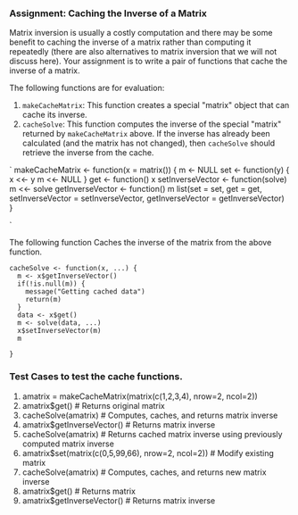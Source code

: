 ### Assignment: Caching the Inverse of a Matrix

Matrix inversion is usually a costly computation and there may be some
benefit to caching the inverse of a matrix rather than computing it
repeatedly (there are also alternatives to matrix inversion that we will
not discuss here). Your assignment is to write a pair of functions that
cache the inverse of a matrix.

The following functions are for evaluation:

1.  `makeCacheMatrix`: This function creates a special "matrix" object
    that can cache its inverse.
2.  `cacheSolve`: This function computes the inverse of the special
    "matrix" returned by `makeCacheMatrix` above. If the inverse has
    already been calculated (and the matrix has not changed), then
    `cacheSolve` should retrieve the inverse from the cache.

<!-- -->
`
makeCacheMatrix <- function(x = matrix()) {
  m <- NULL
  set <- function(y) {
    x <<- y
    m <<- NULL
  }
  get <- function() x
  setInverseVector <- function(solve) m <<- solve
  getInverseVector <- function() m
  list(set = set, get = get,
       setInverseVector = setInverseVector,
       getInverseVector = getInverseVector)   
}

`

The following function Caches the inverse of the matrix from the above function. 

    cacheSolve <- function(x, ...) {
      m <- x$getInverseVector()
      if(!is.null(m)) {
        message("Getting cached data")
        return(m)
      }
      data <- x$get()
      m <- solve(data, ...)
      x$setInverseVector(m)
      m
      
    }

### Test Cases to test the cache functions.

1. amatrix = makeCacheMatrix(matrix(c(1,2,3,4), nrow=2, ncol=2))
2. amatrix$get()         # Returns original matrix
3. cacheSolve(amatrix)   # Computes, caches, and returns    matrix inverse
4. amatrix$getInverseVector()  # Returns matrix inverse
5. cacheSolve(amatrix)   # Returns cached matrix inverse using previously computed matrix inverse
6. amatrix$set(matrix(c(0,5,99,66), nrow=2, ncol=2)) # Modify existing matrix
7. cacheSolve(amatrix)   # Computes, caches, and returns new matrix inverse
8. amatrix$get()         # Returns matrix
9. amatrix$getInverseVector()  # Returns matrix inverse


